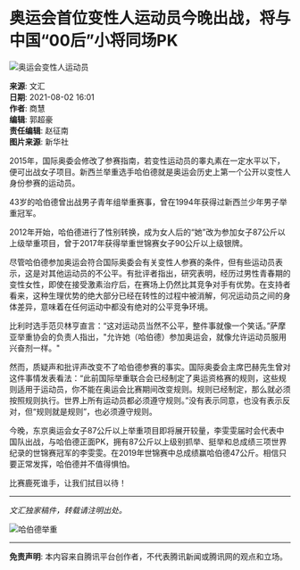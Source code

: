 # 奥运会首位变性人运动员今晚出战，将与中国“00后”小将同场PK

![奥运会变性人运动员](https://inews.gtimg.com/newsapp_bt/0/0122113249149_5991/0)

**来源**: 文汇  
**日期**: 2021-08-02 16:01  
**作者**: 商慧  
**编辑**: 郭超豪  
**责任编辑**: 赵征南  
**图片来源**: 新华社  

2015年，国际奥委会修改了参赛指南，若变性运动员的睾丸素在一定水平以下，便可出战女子项目。新西兰举重选手哈伯德就是奥运会历史上第一个公开以变性人身份参赛的运动员。

43岁的哈伯德曾出战男子青年组举重赛事，曾在1994年获得过新西兰少年男子举重冠军。

2012年开始，哈伯德进行了性别转换，成为女人后的“她”改为参加女子87公斤以上级举重项目，曾于2017年获得举重世锦赛女子90公斤以上级银牌。

尽管哈伯德参加奥运会符合国际奥委会有关变性人参赛的条件，但有些运动员表示，这是对其他运动员的不公平。有批评者指出，研究表明，经历过男性青春期的变性女性，即使在接受激素治疗后，在赛场上仍然比其竞争对手有优势。在支持者看来，这种生理优势的绝大部分已经在转性的过程中被消解，何况运动员之间的身体差异，意味着在任何运动中都没有绝对的公平竞争环境。

比利时选手范贝林亨直言：“这对运动员当然不公平，整件事就像一个笑话。”萨摩亚举重协会的负责人指出，"允许她（哈伯德）参加奥运会，就像允许运动员服用兴奋剂一样。"

然而，质疑声和批评声改变不了哈伯德参赛的事实。国际奥委会主席巴赫先生曾对这件事情发表看法：“此前国际举重联合会已经制定了奥运资格赛的规则，这些规则适用于运动员，你不能在奥运会比赛期间改变规则。规则已经制定，那么就必须按照规则执行。世界上所有运动员都必须遵守规则。”没有表示同意，也没有表示反对，但“规则就是规则”，也必须遵守规则。

今晚，东京奥运会女子87公斤以上举重项目即将展开较量，李雯雯届时会代表中国队出战，与哈伯德正面PK，拥有87公斤以上级别抓举、挺举和总成绩三项世界纪录的世锦赛冠军的李雯雯。在2019年世锦赛中总成绩赢哈伯德47公斤。相信只要正常发挥，哈伯德并不值得惧怕。

比赛鹿死谁手，让我们拭目以待！

---

*文汇独家稿件，转载请注明出处。*

![哈伯德举重](http://inews.gtimg.com/newsapp_bt/0/13840132926/641)

---

**免责声明**: 本内容来自腾讯平台创作者，不代表腾讯新闻或腾讯网的观点和立场。
<!-- tcd_original_link https://news.qq.com/rain/a/20210802A08A1100 -->
